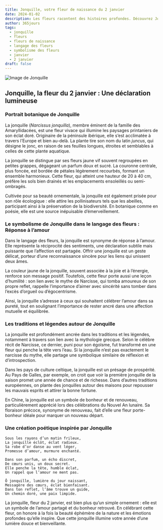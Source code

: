 ```yaml
---
title: Jonquille, votre fleur de naissance du 2 janvier
date: 2024-01-02
description: Les fleurs racontent des histoires profondes. Découvrez Jonquille, votre fleur de naissance du 2 janvier, ses symboles et récits fascinants. Plongez dans sa signification et son langage unique dans l'art floral.
author: 365jours
tags:
  - jonquille
  - fleurs
  - fleurs de naissance
  - langage des fleurs
  - symbolisme des fleurs
  - janvier
  - 2 janvier
draft: false
---
```



![Image de Jonquille](https://cdn.pixabay.com/photo/2022/04/02/12/29/wild-daffodils-7106921_640.jpg#center)


## Jonquille, la fleur du 2 janvier : Une déclaration lumineuse

### Portrait botanique de Jonquille

La jonquille (_Narcissus jonquilla_), membre éminent de la famille des Amaryllidacées, est une fleur vivace qui illumine les paysages printaniers de son éclat doré. Originaire de la péninsule ibérique, elle s’est acclimatée à travers l’Europe et bien au-delà. La plante tire son nom du latin _juncus_, qui désigne le jonc, en raison de ses feuilles longues, étroites et semblables à celles de cette plante aquatique.

La jonquille se distingue par ses fleurs jaune vif souvent regroupées en petites grappes, dégageant un parfum doux et sucré. La couronne centrale, plus foncée, est bordée de pétales légèrement recourbés, formant un ensemble harmonieux. Cette fleur, qui atteint une hauteur de 20 à 40 cm, préfère les sols bien drainés et les emplacements ensoleillés ou semi-ombragés.

Cultivée pour sa beauté ornementale, la jonquille est également prisée pour son rôle écologique : elle attire les pollinisateurs tels que les abeilles, participant ainsi à la préservation de la biodiversité. En botanique comme en poésie, elle est une source inépuisable d’émerveillement.

### Le symbolisme de Jonquille dans le langage des fleurs : Réponse à l’amour

Dans le langage des fleurs, la jonquille est synonyme de réponse à l’amour. Elle représente la réciprocité des sentiments, une déclaration subtile mais puissante que l’affection est partagée. Offrir une jonquille est un geste délicat, porteur d’une reconnaissance sincère pour les liens qui unissent deux âmes.

La couleur jaune de la jonquille, souvent associée à la joie et à l’énergie, renforce son message positif. Toutefois, cette fleur porte aussi une leçon d’humilité : son lien avec le mythe de Narcisse, qui tomba amoureux de son propre reflet, rappelle l’importance d’aimer avec sincérité sans tomber dans l’excès d’orgueil ou d’égocentrisme.

Ainsi, la jonquille s’adresse à ceux qui souhaitent célébrer l’amour dans sa pureté, tout en soulignant l’importance de rester ancré dans une affection mutuelle et équilibrée.

### Les traditions et légendes autour de Jonquille

La jonquille est profondément ancrée dans les traditions et les légendes, notamment à travers son lien avec la mythologie grecque. Selon le célèbre récit de Narcisse, ce dernier, puni pour son égoïsme, fut transformé en une fleur qui penche la tête vers l’eau. Si la jonquille n’est pas exactement le narcisse du mythe, elle partage une symbolique similaire de réflexion et d’introspection.

Dans les pays de culture celtique, la jonquille est un présage de prospérité. Au Pays de Galles, par exemple, on croit que voir la première jonquille de la saison promet une année de chance et de richesse. Dans d’autres traditions européennes, on plante des jonquilles autour des maisons pour repousser les mauvais esprits et attirer la bonne fortune.

En Chine, la jonquille est un symbole de bonheur et de renouveau, particulièrement apprécié lors des célébrations du Nouvel An lunaire. Sa floraison précoce, synonyme de renouveau, fait d’elle une fleur porte-bonheur idéale pour marquer un nouveau départ.

### Une création poétique inspirée par Jonquille

```
Sous les rayons d’un matin frileux,  
La jonquille éclôt, éclat radieux.  
Sa robe d’or danse au vent léger,  
Promesse d’amour, murmure enchanté.  

Dans son parfum, un écho discret,  
De cœurs unis, un doux secret.  
Elle penche la tête, humble éclat,  
Un rappel que l’amour ne ment pas.  

Ô jonquille, lumière du jour naissant,  
Messagère des cœurs, éclat bienfaisant.  
Dans ton reflet, l’âme trouve un guide,  
Un chemin doré, une paix limpide.  
```

La jonquille, fleur du 2 janvier, est bien plus qu’un simple ornement : elle est un symbole de l’amour partagé et du bonheur retrouvé. En célébrant cette fleur, on honore à la fois la beauté éphémère de la nature et les émotions profondes qu’elle inspire. Que cette jonquille illumine votre année d’une lumière douce et bienveillante.

